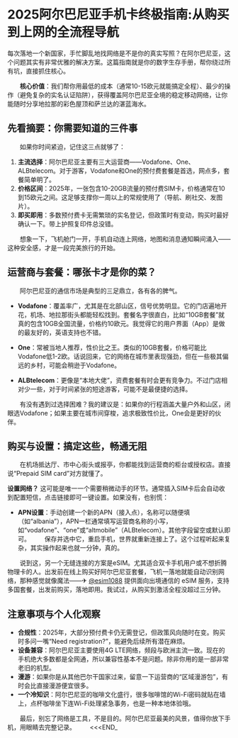# 2025阿尔巴尼亚手机卡终极指南:从购买到上网的全流程导航

每次落地一个新国家，手忙脚乱地找网络是不是你的真实写照？在阿尔巴尼亚，这个问题其实有非常优雅的解决方案。这篇指南就是你的数字生存手册，帮你绕过所有坑，直接抓住核心。

　　**核心价值**：我们帮你用最低的成本（通常10-15欧元就能搞定全程）、最少的操作（避免复杂的实名认证陷阱），获得覆盖阿尔巴尼亚全境的稳定移动网络，让你能随时分享地拉那的彩色屋顶和萨兰达的湛蓝海水。

## 先看摘要：你需要知道的三件事

　　如果你时间紧迫，记住这三点就够了：

1.  **主流选择**：阿尔巴尼亚主要有三大运营商——Vodafone、One、ALBtelecom。对于游客，Vodafone和One的预付费套餐是首选，网点多，套餐简单明了。
2.  **价格区间**：2025年，一张包含10-20GB流量的预付费SIM卡，价格通常在10到15欧元之间。这足够支撑你一周以上的常规使用了（导航、刷社交、发图片）。
3.  **即买即用**：多数预付费卡无需繁琐的实名登记，但政策时有变动，购买时最好确认一下。带上护照复印件总没错。

　　想象一下，飞机舱门一开，手机自动连上网络，地图和消息通知瞬间涌入——这种安全感，才是一段完美旅行的开始。

## 运营商与套餐：哪张卡才是你的菜？

　　阿尔巴尼亚的通信市场是典型的三足鼎立，各有各的脾气。

*   **Vodafone**：覆盖率广，尤其是在北部山区，信号优势明显。它的门店遍地开花，机场、地拉那街头都能轻松找到。套餐名字很直白，比如“10GB套餐”就真的包含10GB全国流量，价格约10欧元。我觉得它的用户界面（App）是做的最友好的，英语支持也不错。

*   **One**：常被当地人推荐，性价比之王。类似的10GB套餐，价格可能比Vodafone低1-2欧。话说回来，它的网络在城市里表现强劲，但在一些极其偏远的乡村，可能会稍逊于Vodafone。

*   **ALBtelecom**：更像是“本地大佬”，资费套餐有时会更有竞争力。不过门店相对少一些，对于时间紧张的短途游客，可能不是最便捷的选择。

　　有没有遇到过选择困难？我的建议是：如果你的行程涵盖大量户外和山区，闭眼选Vodafone；如果主要在城市间穿梭，追求极致性价比，One会是更好的伙伴。

## 购买与设置：搞定这些，畅通无阻

　　在机场抵达厅、市中心街头或报亭，你都能找到运营商的柜台或授权店。直接说“Prepaid SIM card”对方就懂了。

**设置网络？** 这可能是唯一一个需要稍微动手的环节。通常插入SIM卡后会自动收到配置短信，点击链接即可一键设置。如果没有，也别慌：
-   **APN设置**：手动创建一个新的APN（接入点），名称可以随便填（如“albania”），APN一栏通常填写运营商名称的小写，如“vodafone”、“one”或“altmobile”（ALBtelecom）。其他字段留空或默认即可。
　　保存并选中它，重启手机，世界就重新连接上了。这个过程听起来复杂，其实操作起来也就一分钟，真的。

　　说到这，另一个无缝连接的方案是eSIM。尤其适合双卡手机用户或不想折腾物理卡的人。出发前在线上购买好阿尔巴尼亚套餐，飞机一落地就能自动识别网络，那种感觉就像魔法——✈ [@esim1088](https://t.me/s/esim1088) 提供面向出境通信的 eSIM 服务，支持多国套餐，出发前购买，落地即用。我试过，从购买到激活全程没超过三分钟。

## 注意事项与个人化观察

*   **合规性**：2025年，大部分预付费卡仍无需登记，但政策风向随时在变。购买时多问一嘴“Need registration?”，能避免后续所有潜在麻烦。
*   **设备兼容**：阿尔巴尼亚主要使用4G LTE网络，频段与欧洲主流一致。现在的手机绝大多数都是全网通，所以兼容性基本不是问题。除非你用的是一部非常老旧的机型。
*   **漫游**：如果你是从其他巴尔干国家过来，留意一下运营商的“区域漫游包”，有时会比直接漫游便宜很多。
*   **一个冷知识**：阿尔巴尼亚的咖啡文化盛行，很多咖啡馆的Wi-Fi密码就贴在墙上，点杯咖啡坐下连Wi-Fi处理紧急事务，也是一种本地体验哦。

　　最后，别忘了网络是工具，不是目的。阿尔巴尼亚最美的风景，值得你放下手机，用眼睛去完整记录。
　　<<<END_
